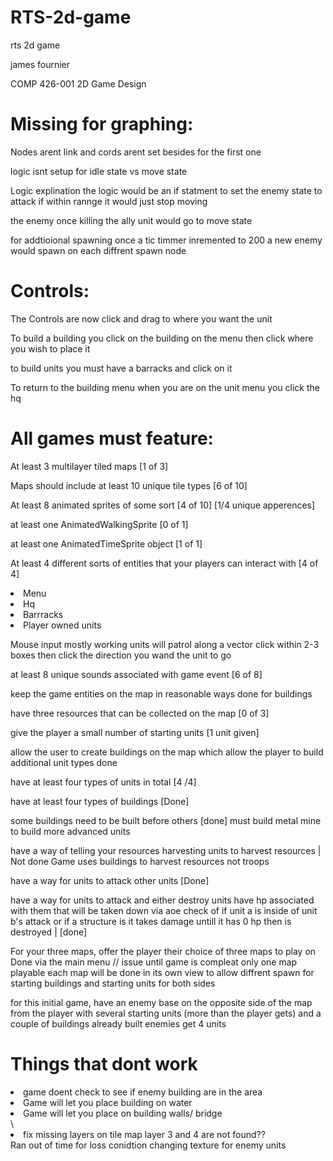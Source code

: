# RTS-2d-game
rts 2d game
<p>james fournier</p>
<p>COMP 426-001 2D Game Design</p>
<h1>Missing for graphing:</h1>
<p>Nodes arent link and cords arent set besides for the first one</P>
<p>logic isnt setup for idle state vs move state</P>
<p>Logic explination the logic would be an if statment to set the enemy state to attack if within rannge it would just stop moving</p>
<P>the enemy once killing the ally unit would go to move state</p>
<P>for addtioional spawning once a tic timmer inremented to 200 a new enemy would spawn on each diffrent spawn node</p>
<h1>Controls:</h1>
<p>The Controls are now click and drag to where you want the unit</p>
<p>To build a building you click on the building on the menu then click where you wish to place it<p>
<p>to build units you must have a barracks and click on it</p>
<p>To return to the building menu when you are on the unit menu you click the hq</p>
<h1>All games must feature:</h1>
<p>At least 3 multilayer tiled maps [1 of 3]</p>
<p>Maps should include at least 10 unique tile types [6 of 10]</p>
<p>At least 8 animated sprites of some sort [4 of 10] [1/4 unique apperences]</p>
<p>at least one AnimatedWalkingSprite [0 of 1]</p>
<p>at least one AnimatedTimeSprite object [1 of 1]</p>
<p>At least 4 different sorts of entities that your players can interact with [4 of 4]</p>
<li>Menu</li>
<li>Hq</li>
<li>Barrracks</li>
<li>Player owned units</li>
<p>Mouse input mostly working units will patrol along a vector click within 2-3 boxes then click the direction you wand the unit to go</p>
<p>at least 8 unique sounds associated with game event [6 of 8]</p>
<p>keep the game entities on the map in reasonable ways done for buildings</p>
<p>have three resources that can be collected on the map [0 of 3]</p>
<p>give the player a small number of starting units  [1 unit given]</p>
<p>allow the user to create buildings on the map which allow the player to build additional unit types done</p>
<p>have at least four types of units in total [4 /4]</p>
<p>have at least four types of buildings [Done]</p>
<p>some buildings need to be built before others [done] must build metal mine to build more advanced units</p>
<p>have a way of telling your resources harvesting units to harvest resources | Not done Game uses buildings to harvest resources not troops</p>
<p>have a way for units to attack other units [Done]</p>
<p>have a way for units to attack and either destroy units have hp associated with them that will be taken down via aoe check of if unit a is inside of unit b's attack or if a structure is it takes damage untill it has 0 hp then is destroyed | [done]</p>
<p>For your three maps, offer the player their choice of three maps to play on Done via the main menu // issue until game is compleat only one map playable each map will be done in its own view to allow diffrent spawn for starting buildings and starting units for both sides</p>
<p>for this initial game, have an enemy base on the opposite side of the map from the player with several starting units (more than the player gets) and a couple of buildings already built enemies get 4 units</p>
<h1>Things that dont work</h1>
<li>game doent check to see if enemy building are in the area</li>
<li>Game will let you place building on water</li>
<li>Game will let you place on building walls/ bridge</li>\
<li>fix missing layers on tile map layer 3 and 4 are not found??</li>
Ran out of time for loss conidtion
changing texture for enemy units
